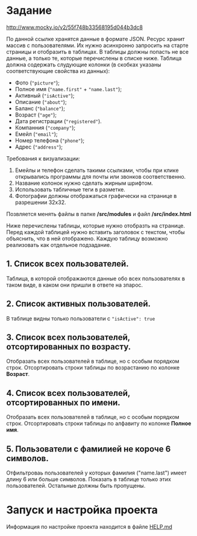 # Задание

http://www.mocky.io/v2/55f748b33568195d044b3dc8

По данной ссылке хранятся данные в формате JSON. Ресурс хранит массив с пользователями. Их нужно асинхронно запросить на старте страницы и отобразить в таблицах. В таблицы должны попасть не все данные, а только те, которые перечислены в списке ниже. Таблица должна содержать слудующие колонки (в скобках указаны соответствующие свойства из данных):

- Фото (``"picture"``);
- Полное имя (``"name.first"`` + ``"name.last"``);
- Активный (``"isActive"``);
- Описание (``"about"``);
- Баланс (``"balance"``);
- Возраст (``"age"``);
- Дата регистрации (``"registered"``).
- Компанния (``"company"``);
- Емейл (``"email"``);
- Номер телефона (``"phone"``);
- Адрес (``"address"``);

Требования к визуализации:

1. Емейлы и телефон сделать такими ссылками, чтобы при клике открывались программы для почты или звонков соответственно.
2. Название колонок нужно сделать жирным шрифтом.
3. Использовать табличные теги в разметке.
4. Фотографии должны отображаться графически на странице в разрешении 32х32.

Позвляется менять файлы в папке **/src/modules** и файл **/src/index.html**

Ниже перечислены таблицы, которые нужно отобразть на странице. Перед каждой таблицей нужно вставить заголовок с текстом, чтобы объяснить, что в ней отображено. Каждую таблицу возможно реализовать как отдельное подзадание.

## 1. Список всех пользователей.
Таблица, в которой отображаются данные обо всех пользователях в таком виде, в каком они пришли в ответе на зпарос.

## 2. Список активных пользователей.
В таблице видны только пользователи с ``"isActive": true``

## 3. Список всех пользователей, отсортированных по возрасту.
Отобразать всех пользователей в таблице, но с особым порядком строк. Отсортировать строки таблицы по возрастанию по колонке **Возраст**. 

## 4. Список всех пользователей, отсортированных по имени.
Отобразать всех пользователей в таблице, но с особым порядком строк. Отсортировать строки таблицы по алфавиту по колонке **Полное имя**. 

## 5. Пользователи с фамилией не короче 6 символов.
Отфильтроваь пользователей у которых фамилия ("name.last") имеет длину 6 или больше символов. Показать в таблице только этих пользователей. Остальные должны быть пропущены.

# Запуск и настройка проекта
Информация по настройке проекта находится в файле [HELP.md](HELP.md)